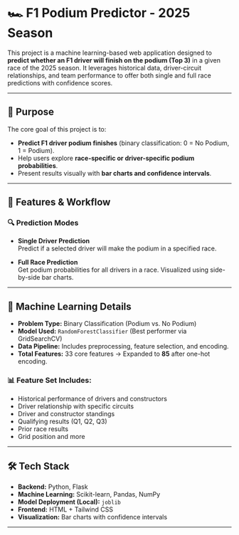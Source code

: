 # 🏎️ F1 Podium Predictor - 2025 Season

This project is a machine learning-based web application designed to **predict whether an F1 driver will finish on the podium (Top 3)** in a given race of the 2025 season. It leverages historical data, driver-circuit relationships, and team performance to offer both single and full race predictions with confidence scores.

---

## 🚀 Purpose

The core goal of this project is to:
- **Predict F1 driver podium finishes** (binary classification: 0 = No Podium, 1 = Podium).
- Help users explore **race-specific or driver-specific podium probabilities**.
- Present results visually with **bar charts and confidence intervals**.

---

## 🧠 Features & Workflow

### 🔍 Prediction Modes
- **Single Driver Prediction**  
  Predict if a selected driver will make the podium in a specified race.

- **Full Race Prediction**  
  Get podium probabilities for all drivers in a race. Visualized using side-by-side bar charts.

---

## 🧪 Machine Learning Details

- **Problem Type:** Binary Classification (Podium vs. No Podium)
- **Model Used:** `RandomForestClassifier` (Best performer via GridSearchCV)
- **Data Pipeline:** Includes preprocessing, feature selection, and encoding.
- **Total Features:** 33 core features → Expanded to **85** after one-hot encoding.

### 📊 Feature Set Includes:
- Historical performance of drivers and constructors
- Driver relationship with specific circuits
- Driver and constructor standings
- Qualifying results (Q1, Q2, Q3)
- Prior race results
- Grid position and more

---

## 🛠 Tech Stack

- **Backend:** Python, Flask
- **Machine Learning:** Scikit-learn, Pandas, NumPy
- **Model Deployment (Local):** `joblib`
- **Frontend:** HTML + Tailwind CSS
- **Visualization:** Bar charts with confidence intervals

---
